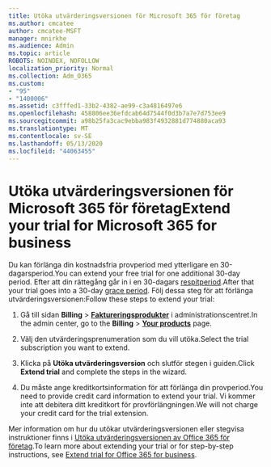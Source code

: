 ```yaml
---
title: Utöka utvärderingsversionen för Microsoft 365 för företag
ms.author: cmcatee
author: cmcatee-MSFT
manager: mnirkhe
ms.audience: Admin
ms.topic: article
ROBOTS: NOINDEX, NOFOLLOW
localization_priority: Normal
ms.collection: Adm_O365
ms.custom:
- "95"
- "1400006"
ms.assetid: c3fffed1-33b2-4382-ae99-c3a4816497e6
ms.openlocfilehash: 458806ee36efdcab64d7544f0d3b7a7e7d753ee9
ms.sourcegitcommit: a98b25fa3cac9ebba983f4932881d774880aca93
ms.translationtype: MT
ms.contentlocale: sv-SE
ms.lasthandoff: 05/13/2020
ms.locfileid: "44063455"
---
```

# <a name="extend-your-trial-for-microsoft-365-for-business"></a><span data-ttu-id="5cd5e-102">Utöka utvärderingsversionen för Microsoft 365 för företag</span><span class="sxs-lookup"><span data-stu-id="5cd5e-102">Extend your trial for Microsoft 365 for business</span></span>

<span data-ttu-id="5cd5e-103">Du kan förlänga din kostnadsfria provperiod med ytterligare en 30-dagarsperiod.</span><span class="sxs-lookup"><span data-stu-id="5cd5e-103">You can extend your free trial for one additional 30-day period.</span></span> <span data-ttu-id="5cd5e-104">Efter att din rättegång går in i en 30-dagars [respitperiod](https://docs.microsoft.com/alchemyinsights/grace-period-for-microsoft-365-free-trial).</span><span class="sxs-lookup"><span data-stu-id="5cd5e-104">After that your trial goes into a 30-day [grace period](https://docs.microsoft.com/alchemyinsights/grace-period-for-microsoft-365-free-trial).</span></span> <span data-ttu-id="5cd5e-105">Följ dessa steg för att förlänga utvärderingsversionen:</span><span class="sxs-lookup"><span data-stu-id="5cd5e-105">Follow these steps to extend your trial:</span></span>
  
1. <span data-ttu-id="5cd5e-106">Gå till sidan **Billing** \> **[Faktureringsprodukter](https://go.microsoft.com/fwlink/p/?linkid=842054)** i administrationscentret.</span><span class="sxs-lookup"><span data-stu-id="5cd5e-106">In the admin center, go to the **Billing** \> **[Your products](https://go.microsoft.com/fwlink/p/?linkid=842054)** page.</span></span>

2. <span data-ttu-id="5cd5e-107">Välj den utvärderingsprenumeration som du vill utöka.</span><span class="sxs-lookup"><span data-stu-id="5cd5e-107">Select the trial subscription you want to extend.</span></span>

3. <span data-ttu-id="5cd5e-108">Klicka på **Utöka utvärderingsversion** och slutför stegen i guiden.</span><span class="sxs-lookup"><span data-stu-id="5cd5e-108">Click **Extend trial** and complete the steps in the wizard.</span></span>

4. <span data-ttu-id="5cd5e-109">Du måste ange kreditkortsinformation för att förlänga din provperiod.</span><span class="sxs-lookup"><span data-stu-id="5cd5e-109">You need to provide credit card information to extend your trial.</span></span> <span data-ttu-id="5cd5e-110">Vi kommer inte att debitera ditt kreditkort för provförlängningen.</span><span class="sxs-lookup"><span data-stu-id="5cd5e-110">We will not charge your credit card for the trial extension.</span></span>

<span data-ttu-id="5cd5e-111">Mer information om hur du utökar utvärderingsversionen eller stegvisa instruktioner finns i [Utöka utvärderingsversionen av Office 365 för företag](https://docs.microsoft.com/microsoft-365/commerce/extend-your-trial).</span><span class="sxs-lookup"><span data-stu-id="5cd5e-111">To learn more about extending your trial or for step-by-step instructions, see [Extend trial for Office 365 for business](https://docs.microsoft.com/microsoft-365/commerce/extend-your-trial).</span></span>
